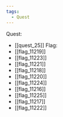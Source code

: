 ```yaml
---
tags:
  - Quest
---
```

Quest:
- [[quest_25]]
Flag:
- [[flag_11219]]
- [[flag_11223]]
- [[flag_11221]]
- [[flag_11218]]
- [[flag_11220]]
- [[flag_11224]]
- [[flag_11216]]
- [[flag_11225]]
- [[flag_11217]]
- [[flag_11222]]
